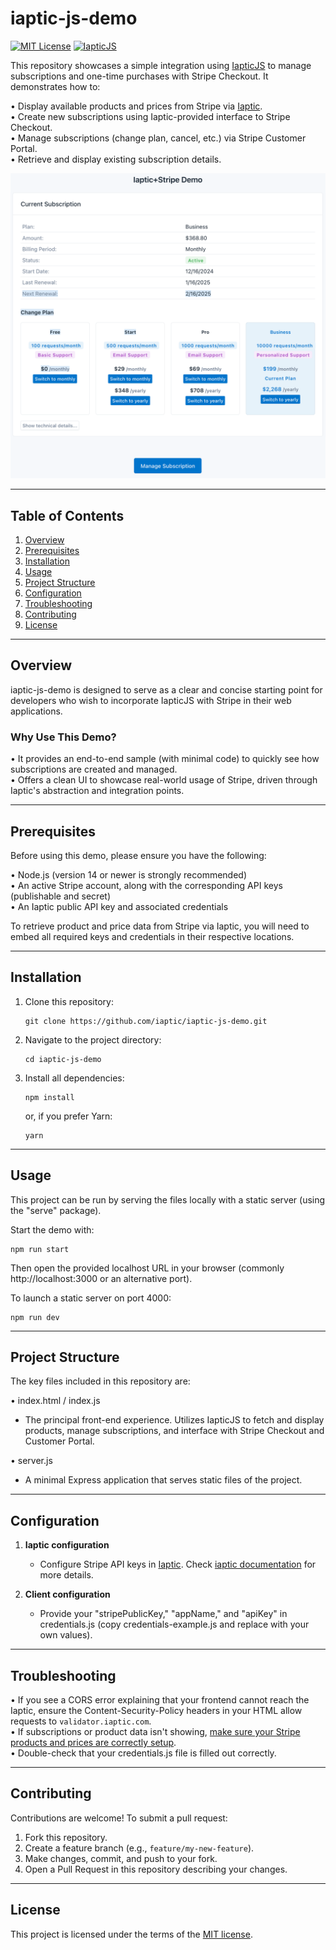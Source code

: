 # iaptic-js-demo

[![MIT License](https://img.shields.io/badge/license-MIT-blue.svg)](LICENSE)
[![IapticJS](https://img.shields.io/badge/iaptic-js-blue.svg)](https://www.iaptic.com/documentation/iaptic-js)

This repository showcases a simple integration using [IapticJS](https://www.iaptic.com/documentation/iaptic-js) to manage subscriptions and one-time purchases with Stripe Checkout. It demonstrates how to:

• Display available products and prices from Stripe via [Iaptic](https://iaptic.com).  
• Create new subscriptions using Iaptic-provided interface to Stripe Checkout.  
• Manage subscriptions (change plan, cancel, etc.) via Stripe Customer Portal.  
• Retrieve and display existing subscription details.

![Screenshot](images/iaptic-js-demo.png)

---

## Table of Contents

1. [Overview](#overview)  
2. [Prerequisites](#prerequisites)  
3. [Installation](#installation)  
4. [Usage](#usage)  
5. [Project Structure](#project-structure)  
6. [Configuration](#configuration)  
7. [Troubleshooting](#troubleshooting)  
8. [Contributing](#contributing)  
9. [License](#license)

---

## Overview

iaptic-js-demo is designed to serve as a clear and concise starting point for developers who wish to incorporate IapticJS with Stripe in their web applications.

### Why Use This Demo?

• It provides an end-to-end sample (with minimal code) to quickly see how subscriptions are created and managed.  
• Offers a clean UI to showcase real-world usage of Stripe, driven through Iaptic's abstraction and integration points.

---

## Prerequisites

Before using this demo, please ensure you have the following:

• Node.js (version 14 or newer is strongly recommended)  
• An active Stripe account, along with the corresponding API keys (publishable and secret)  
• An Iaptic public API key and associated credentials  

To retrieve product and price data from Stripe via Iaptic, you will need to embed all required keys and credentials in their respective locations.

---

## Installation

1. Clone this repository:
   ```
   git clone https://github.com/iaptic/iaptic-js-demo.git
   ```
2. Navigate to the project directory:
   ```
   cd iaptic-js-demo
   ```
3. Install all dependencies:
   ```
   npm install
   ```
   or, if you prefer Yarn:
   ```
   yarn
   ```

---

## Usage

This project can be run by serving the files locally with a static server (using the "serve" package).  

Start the demo with:
```
npm run start
```
Then open the provided localhost URL in your browser (commonly http://localhost:3000 or an alternative port).

To launch a static server on port 4000:
```
npm run dev
```

---

## Project Structure

The key files included in this repository are:

• index.html / index.js  
  - The principal front-end experience. Utilizes IapticJS to fetch and display products, manage subscriptions, and interface with Stripe Checkout and Customer Portal.

• server.js  
  - A minimal Express application that serves static files of the project.

---

## Configuration

1. **Iaptic configuration**  
   - Configure Stripe API keys in [Iaptic](https://iaptic.com/settings). Check [iaptic documentation](https://iaptic.com/documentation/stripe) for more details.

2. **Client configuration**  
   - Provide your "stripePublicKey," "appName," and "apiKey" in credentials.js (copy credentials-example.js and replace with your own values).

---

## Troubleshooting

• If you see a CORS error explaining that your frontend cannot reach the Iaptic, ensure the Content-Security-Policy headers in your HTML allow requests to `validator.iaptic.com`.  
• If subscriptions or product data isn't showing, [make sure your Stripe products and prices are correctly setup](https://iaptic.com/documentation/stripe/how-to/configure-products).  
• Double-check that your credentials.js file is filled out correctly.

---

## Contributing

Contributions are welcome! To submit a pull request:

1. Fork this repository.  
2. Create a feature branch (e.g., `feature/my-new-feature`).  
3. Make changes, commit, and push to your fork.  
4. Open a Pull Request in this repository describing your changes.

---

## License

This project is licensed under the terms of the [MIT license](LICENSE).
